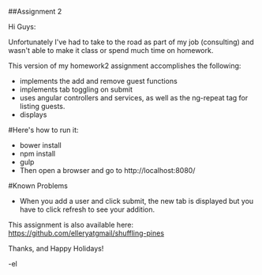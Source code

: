 ##Assignment 2

Hi Guys:

Unfortunately I've had to take to the road as part of my job (consulting) and
wasn't able to make it class or spend much time on homework.

This version of my homework2 assignment accomplishes the following:

* implements the add and remove guest functions
* implements tab toggling on submit
* uses angular controllers and services, as well as the ng-repeat tag for listing guests.
* displays 


#Here's how to run it:

* bower install
* npm install
* gulp
* Then open a browser and go to http://localhost:8080/


#Known Problems
* When you add a user and click submit, the new tab is displayed but you have to click refresh to see your addition.



This assignment is also available here:
https://github.com/elleryatgmail/shuffling-pines


Thanks, and Happy Holidays!

 -el

